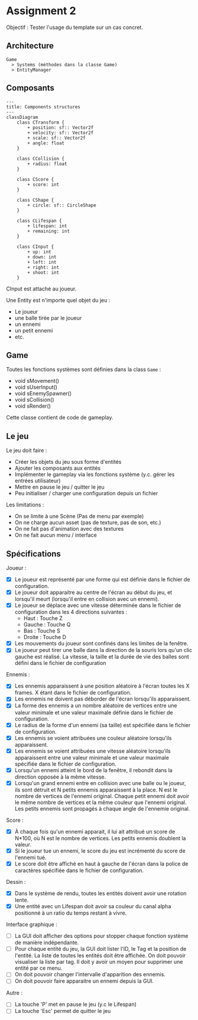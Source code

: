 # Assignment 2

Objectif : Tester l'usage du template sur un cas concret.

## Architecture

```
Game
  > Systems (méthodes dans la classe Game)
  > EntityManager
```

## Composants

```mermaid
---
title: Components structures
---
classDiagram
    class CTransform {
        + position: sf:: Vector2f
        + velocity: sf:: Vector2f
        + scale: sf:: Vector2f
        + angle: float
    }

    class CCollision {
        + radius: float
    }

    class CScore {
        + score: int
    }

    class CShape {
        + circle: sf:: CircleShape
    }

    class CLifespan {
        + lifespan: int
        + remaining: int
    }

    class CInput {
        + up: int
        + down: int
        + left: int
        + right: int
        + shoot: int
    }
```

CInput est attaché au joueur.

Une Entity est n'importe quel objet du jeu :

- Le joueur
- une balle tirée par le joueur
- un ennemi
- un petit ennemi
- etc.


## Game

Toutes les fonctions systèmes sont définies dans la class `Game` :

- void sMovement()
- void sUserInput()
- void sEnemySpawner()
- void sCollision()
- void sRender()

Cette classe contient de code de gameplay.

## Le jeu

Le jeu doit faire :

- Créer les objets du jeu sous forme d'entités
- Ajouter les composants aux entités
- Implémenter le gameplay via les fonctions système (y.c. gérer les entrées utilisateur)
- Mettre en pause le jeu / quitter le jeu
- Peu initialiser / charger une configuration depuis un fichier

Les limitations :

- On se limite à une Scène (Pas de menu par exemple)
- On ne charge aucun asset (pas de texture, pas de son, etc.)
- On ne fait pas d'animation avec des textures
- On ne fait aucun menu / interface

## Spécifications

Joueur :

- [x] Le joueur est représenté par une forme qui est définie dans le fichier de configuration.
- [x] Le joueur doit apparaitre au centre de l'écran au début du jeu, et lorsqu'il meurt (lorsqu'il entre en
  collision avec un ennemi).
- [x] Le joueur se déplace avec une vitesse déterminée dans le fichier de configuration dans les 4 directions
  suivantes :
    + Haut : Touche Z
    + Gauche : Touche Q
    + Bas : Touche S
    + Droite : Touche D
- [x] Les mouvements du joueur sont confinés dans les limites de la fenêtre.
- [x] Le joueur peut tirer une balle dans la direction de la souris lors qu'un clic gauche est réalisé. La vitesse,
  la taille et la durée de vie des balles sont défini dans le fichier de configuration

Ennemis :

- [x] Les ennemis apparaissent à une position aléatoire à l'écran toutes les X frames. X étant dans le fichier de
  configuration.
- [x] Les ennemis ne doivent pas déborder de l'écran lorsqu'ils apparaissent.
- [x] La forme des ennemis a un nombre aléatoire de vertices entre une valeur minimale et une valeur maximale
  définie dans le fichier de configuration.
- [x] Le radius de la forme d'un ennemi (sa taille) est spécifiée dans le fichier de configuration.
- [x] Les ennemis se voient attribuées une couleur aléatoire lorsqu'ils apparaissent.
- [x] Les ennemis se voient attribuées une vitesse aléatoire lorsqu'ils apparaissent entre une valeur minimale et
  une valeur maximale spécifiée dans le fichier de configuration.
- [x] Lorsqu'un ennemi atteint le bord de la fenêtre, il rebondit dans la direction opposée à la même vitesse.
- [x] Lorsqu'un grand ennemi entre en collision avec une balle ou le joueur, ils sont détruit et N petits ennemis
  apparaissent à la place. N est le nombre de vertices de l'ennemi original. Chaque petit ennemi doit avoir
  le même nombre de vertices et la même couleur que l'ennemi original. Les petits ennemis sont propagés à chaque
  angle de l'ennemie original.

Score :

- [x] À chaque fois qu'un ennemi apparait, il lui ait attribué un score de N*100, où N est le nombre de vertices. Les
  petits ennemis doublent la valeur.
- [x] Si le joueur tue un ennemi, le score du jeu est incrémenté du score de l'ennemi tué.
- [x] Le score doit être affiché en haut à gauche de l'écran dans la police de caractères spécifiée dans le fichier de
  configuration.

Dessin :

- [x] Dans le système de rendu, toutes les entités doivent avoir une rotation lente.
- [x] Une entité avec un Lifespan doit avoir sa couleur du canal alpha positionné à un ratio du temps restant à vivre.

Interface graphique :

- [ ] La GUI doit afficher des options pour stopper chaque fonction système de manière indépendante.
- [ ] Pour chaque entité du jeu, la GUI doit lister l'ID, le Tag et la position de l'entité. La liste de toutes
  les entités doit être affichée. On doit pouvoir visualiser la liste par tag. Il doit y avoir un moyen pour
  supprimer une entité par ce menu.
- [ ] On doit pouvoir changer l'intervalle d'apparition des ennemis.
- [ ] On doit pouvoir faire apparaitre un ennemi depuis la GUI.

Autre :

- [ ] La touche 'P' met en pause le jeu (y.c le Lifespan)
- [ ] La touche 'Esc' permet de quitter le jeu
